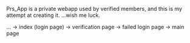 Prs_App is a private webapp used by verified members, and this is my attempt at creating it.
...wish me luck.

...
-> index (login page)
	-> verification page
	-> failed login page
-> main page

